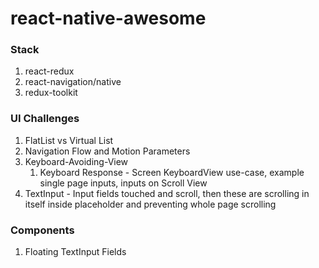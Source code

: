 # react-native-awesome

### Stack
1. react-redux
2. react-navigation/native
3. redux-toolkit

### UI Challenges
1. FlatList vs Virtual List 
2. Navigation Flow and Motion Parameters
3. Keyboard-Avoiding-View
   1. Keyboard Response - Screen KeyboardView use-case, example single page inputs, inputs on Scroll View
4. TextInput - Input fields touched and scroll, then these are scrolling in itself inside placeholder and preventing whole page scrolling

### Components
1. Floating TextInput Fields
